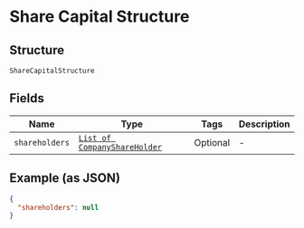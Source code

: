 
# Share Capital Structure

## Structure

`ShareCapitalStructure`

## Fields

| Name | Type | Tags | Description |
|  --- | --- | --- | --- |
| `shareholders` | [`List of CompanyShareHolder`](../../doc/models/company-share-holder.md) | Optional | - |

## Example (as JSON)

```json
{
  "shareholders": null
}
```

